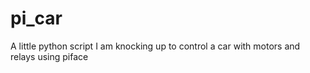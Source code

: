 pi_car
======

A little python script I am knocking up to control a car with motors and relays using piface
